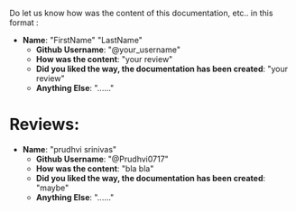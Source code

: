 Do let us know how was the content of this documentation, etc.. in this format :
- **Name**: "FirstName" "LastName"
  - **Github Username**: "@your_username"
  - **How was the content**: "your review"
  - **Did you liked the way, the documentation has been created**: "your review"
  - **Anything Else**: "......"

# Reviews:
- **Name**: "prudhvi srinivas"
  - **Github Username**: "@Prudhvi0717"
  - **How was the content**: "bla bla"
  - **Did you liked the way, the documentation has been created**: "maybe"
  - **Anything Else**: "......"
